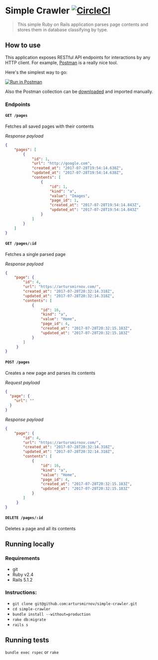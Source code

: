 # Simple Crawler [![CircleCI](https://circleci.com/gh/artursmirnov/simple-crawler.svg?style=svg)](https://circleci.com/gh/artursmirnov/simple-crawler/tree/master)

> This simple Ruby on Rails application parses page contents and stores them in database classifying by type.

## How to use

This application exposes RESTful API endpoints for interactions by any HTTP client. For example, [Postman](https://www.getpostman.com/) is a really nice tool.

Here's the simplest way to go:

[![Run in Postman](https://run.pstmn.io/button.svg)](https://app.getpostman.com/run-collection/a39f8a598fe7be1e2ad8)

Also the Postman collection can be [downloaded](SimpleCrawler.postman_collection.json) and imported manually.

### Endpoints

#### `GET /pages`

Fetches all saved pages with their contents

_Response payload_

```json
{
    "pages": [
        {
            "id": 1,
            "url": "http://google.com",
            "created_at": "2017-07-28T19:54:14.638Z",
            "updated_at": "2017-07-28T19:54:14.638Z",
            "contents": [
                {
                    "id": 1,
                    "kind": "a",
                    "value": "Images",
                    "page_id": 1,
                    "created_at": "2017-07-28T19:54:14.843Z",
                    "updated_at": "2017-07-28T19:54:14.843Z"
                }
            ]
        }
    ]
}
```

#### `GET /pages/:id`

Fetches a single parsed page

_Response payload_

```json
{
    "page": {
        "id": 4,
        "url": "https://artursmirnov.com/",
        "created_at": "2017-07-28T20:32:14.318Z",
        "updated_at": "2017-07-28T20:32:14.318Z",
        "contents": [
            {
                "id": 16,
                "kind": "a",
                "value": "Home",
                "page_id": 4,
                "created_at": "2017-07-28T20:32:15.183Z",
                "updated_at": "2017-07-28T20:32:15.183Z"
            }
        ]
     }
}
```



#### `POST /pages`

Creates a new page and parses its contents

_Request payload_

```json
{
  "page": {
    "url": ""
  }
}
```

_Response payload_

```json
{
    "page": {
        "id": 4,
        "url": "https://artursmirnov.com/",
        "created_at": "2017-07-28T20:32:14.318Z",
        "updated_at": "2017-07-28T20:32:14.318Z",
        "contents": [
            {
                "id": 16,
                "kind": "a",
                "value": "Home",
                "page_id": 4,
                "created_at": "2017-07-28T20:32:15.183Z",
                "updated_at": "2017-07-28T20:32:15.183Z"
            }
        ]
     }
}
```

#### `DELETE /pages/:id`

Deletes a page and all its contents


## Running locally

### Requirements

- git
- Ruby v2.4
- Rails 5.1.2

### Instructions:

- `git clone git@github.com:artursmirnov/simple-crawler.git`
- `cd simple-crawler`
- `bundle install --without=production`
- `rake db:migrate`
- `rails s`

## Running tests

`bundle exec rspec` or `rake`

